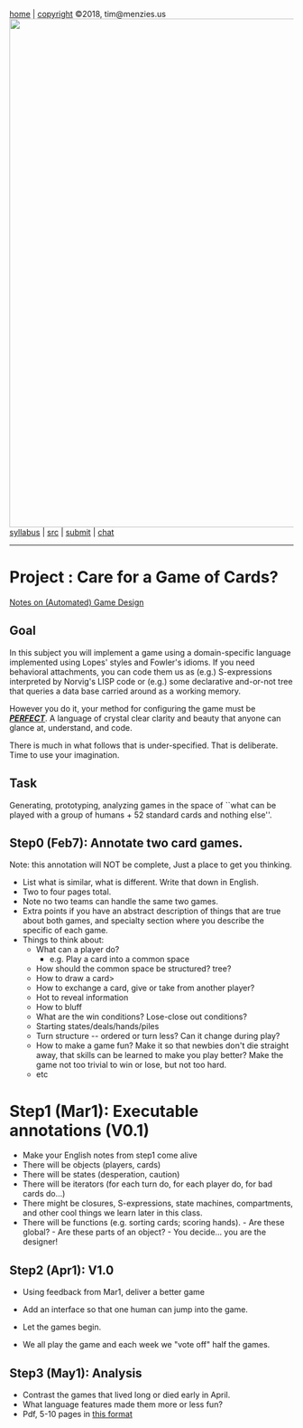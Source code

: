 
[home](http://tiny.cc/plm18) |
[copyright](https://github.com/txt/plm18/blob/master/LICENSE.md) &copy;2018, tim&commat;menzies.us
<br>
[<img width=900 src="https://raw.githubusercontent.com/txt/plm18/master/img/banner.png">](http://tiny.cc/plm18)<br>
[syllabus](https://github.com/txt/plm18/blob/master/doc/syllabus.md) |
[src](https://github.com/txt/plm18/tree/master/src) |
[submit](http://tiny.cc/plm18give) |
[chat](https://plm18.slack.com/)


______



# Project : Care for a Game of Cards?

[Notes on (Automated) Game Design](https://goo.gl/xpQcf3)

## Goal 

In this subject you will implement a game using a domain-specific language implemented using Lopes' styles and Fowler's idioms.
If you need behavioral attachments, you can code them us as (e.g.) S-expressions interpreted by Norvig's LISP code or (e.g.)
some declarative and-or-not tree that queries a data base carried around as a working memory.

However you do it, your method for configuring the game must be <b><u><i>PERFECT</i></u></b>. A language of crystal clear clarity and beauty that anyone can glance at, understand, and code.

There is much in what follows that is under-specified. That is deliberate. Time to use your imagination.

## Task

Generating, prototyping, analyzing games in the space of ``what
can be played with a group of humans + 52 standard cards and nothing else''.

## Step0 (Feb7): Annotate two card games.

Note: this annotation will NOT be complete, Just a place to get you thinking.

- List what is similar, what is different. Write that down in English.  
- Two to four pages total. 
- Note no two teams can handle the same two games.
- Extra points if you have an abstract description of things that are true about both games, and specialty section where you describe the specific of each game.
- Things to think about:
    - What can a player do?
         - e.g. Play a card into a common space
    - How should the common space be structured? tree?
    - How to draw a card>
    - How to exchange a card, give or take from another player?
    - Hot to reveal information
    - How to bluff 
    - What are the win conditions? Lose-close out conditions?
    - Starting states/deals/hands/piles
    - Turn structure -- ordered or turn less? Can it change during play?
    - How to make a game fun? Make it so that newbies don't die straight away, that 
      skills can be learned to make you play better? Make the game not too trivial to win or lose, but not too hard.
    - etc

# Step1 (Mar1): Executable annotations (V0.1)

- Make your English notes from step1 come alive
- There will be objects (players, cards)
- There will be states (desperation, caution)
- There will be iterators (for each turn do, for each player do,  for bad cards do...)
- There might be closures, S-expressions, state machines,
  compartments, and other cool things we learn later in this class.
- There will be functions (e.g. sorting cards; scoring hands). 
      - Are these global?
      - Are these parts of an object?
      - You decide... you are the designer!

## Step2 (Apr1): V1.0

- Using feedback from Mar1, deliver a better game
- Add an interface so that one human can jump into the game.

- Let the games begin. 
- We all play the game and each week we "vote off" half the games.

## Step3 (May1): Analysis

- Contrast the games that lived long or died early in April.
- What language features made them more or less fun?
- Pdf, 5-10 pages in [this format](https://www.acm.org/publications/proceedings-template-16dec2016)
